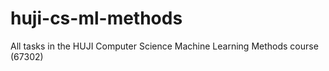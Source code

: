 # huji-cs-ml-methods
All tasks in the HUJI Computer Science Machine Learning Methods course (67302)

